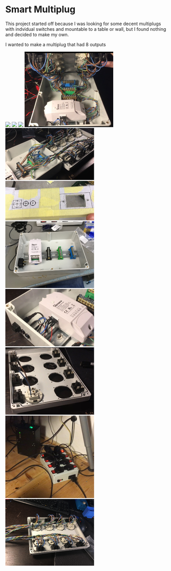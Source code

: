 # Smart Multiplug

This project started off because I was looking for some decent multiplugs with indvidual switches and mountable to a table or wall, but I found nothing and decided to make my own. 

I wanted to make a multiplug that had 8 outputs

<img src="/Images/V1/Boxes_mounted_V1.JPG" width=55%>
<img src="/Images/V1/Internal_Box_V1.JPG" width=55%>
<img src="/Images/V1/Lid_with_plugs_V1.JPG" width=55%>

<img src="/Images/V2/Complete_Unit.JPG" width=55%>
<img src="/Images/V2/Connections.JPG" width=55%>
<img src="/Images/V2/Cutting_Side_stencil.JPG" width=55%>
<img src="/Images/V2/Internals_No_wires.JPG" width=55%>
<img src="/Images/V2/LED_Button_SONOFF.JPG" width=55%>
<img src="/Images/V2/Lid_Plug_Installation.JPG" width=55%>
<img src="/Images/V2/Smart_multi_plug_and_Dimmer.JPG" width=55%>
<img src="/Images/V2/Top_Lid_Complete.JPG" width=55%>
